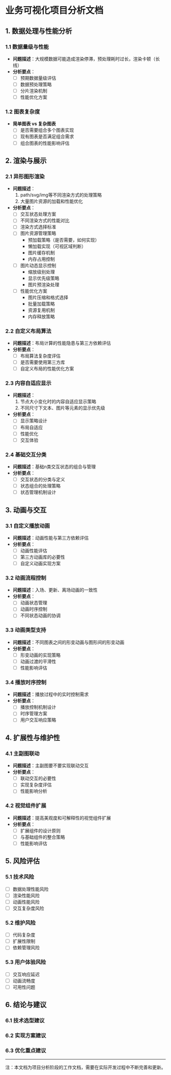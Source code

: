 # 业务可视化项目分析文档

## 1. 数据处理与性能分析

### 1.1 数据量级与性能
- **问题描述**：大规模数据可能造成渲染停滞，预处理耗时过长，渲染卡顿（长线）
- **分析要点**：
  - [ ] 预期数据量级评估
  - [ ] 数据预处理策略
  - [ ] 分片渲染机制
  - [ ] 性能优化方案

### 1.2 图表复杂度
- **简单图表 vs 复杂图表**
  - [ ] 是否需要组合多个图表实现
  - [ ] 现有图表是否满足组合需求
  - [ ] 组合图表的性能影响评估

## 2. 渲染与展示

### 2.1 异形图形渲染
- **问题描述**：
  1. path/svg/img等不同渲染方式的处理策略
  2. 大量图片资源的加载和性能优化
- **分析要点**：
  - [ ] 交互状态处理方案
  - [ ] 不同渲染方式的性能对比
  - [ ] 渲染方式选择标准
  - [ ] 图片资源管理策略
    - 预加载策略（是否需要，如何实现）
    - 懒加载实现（可视区域判断）
    - 图片缓存机制
    - 内存占用控制
  - [ ] 图片动态显示控制
    - 缩放级别处理
    - 显示优先级策略
    - 图片预渲染处理
  - [ ] 性能优化方案
    - 图片压缩和格式选择
    - 批量加载策略
    - 资源复用机制
    - 内存释放策略

### 2.2 自定义布局算法
- **问题描述**：布局计算的性能隐患与第三方依赖评估
- **分析要点**：
  - [ ] 布局算法复杂度评估
  - [ ] 是否需要使用第三方库
  - [ ] 自定义布局的性能优化方案

### 2.3 内容自适应显示
- **问题描述**：
  1. 节点大小变化时的内容自适应显示策略
  2. 不同尺寸下文本、图片等元素的显示优先级
- **分析要点**：
  - [ ] 显示策略设计
  - [ ] 布局自适应
  - [ ] 性能优化
  - [ ] 交互体验

### 2.4 基础交互分类
- **问题描述**：基础n类交互状态的组合与管理
- **分析要点**：
  - [ ] 交互状态的分类与定义
  - [ ] 状态组合的处理策略
  - [ ] 状态管理机制设计

## 3. 动画与交互

### 3.1 自定义播放动画
- **问题描述**：动画性能与第三方依赖评估
- **分析要点**：
  - [ ] 动画性能评估
  - [ ] 第三方动画库的必要性
  - [ ] 自定义动画实现方案

### 3.2 动画流程控制
- **问题描述**：入场、更新、离场动画的一致性
- **分析要点**：
  - [ ] 动画状态管理
  - [ ] 动画时序控制
  - [ ] 不同状态动画的协调

### 3.3 动画类型支持
- **问题描述**：不同图表之间的形变动画与图形间的形变动画
- **分析要点**：
  - [ ] 形变动画的实现策略
  - [ ] 动画过渡的平滑性
  - [ ] 性能影响评估

### 3.4 播放时序控制
- **问题描述**：播放过程中的实时控制需求
- **分析要点**：
  - [ ] 播放控制机制设计
  - [ ] 时序管理方案
  - [ ] 用户交互响应策略

## 4. 扩展性与维护性

### 4.1 主副图联动
- **问题描述**：主副图要不要实现联动交互
- **分析要点**：
  - [ ] 联动交互的必要性
  - [ ] 实现复杂度评估
  - [ ] 性能影响分析

### 4.2 视觉组件扩展
- **问题描述**：提高美观度和可解释性的视觉组件扩展
- **分析要点**：
  - [ ] 扩展组件的设计原则
  - [ ] 与基础组件的整合策略
  - [ ] 性能影响评估

## 5. 风险评估

### 5.1 技术风险
- [ ] 数据处理性能风险
- [ ] 渲染性能风险
- [ ] 动画性能风险
- [ ] 交互复杂度风险

### 5.2 维护风险
- [ ] 代码复杂度
- [ ] 扩展性限制
- [ ] 依赖管理风险

### 5.3 用户体验风险
- [ ] 交互响应延迟
- [ ] 动画流畅度
- [ ] 可用性问题

## 6. 结论与建议

### 6.1 技术选型建议

### 6.2 实现方案建议

### 6.3 优化重点建议

---
注：本文档为项目分析阶段的工作文档，需要在实际开发过程中不断完善和更新。
